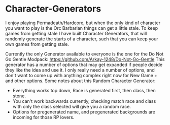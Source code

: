 # Character-Generators
I enjoy playing Permadeath/Hardcore, but when the only kind of character you want to play is the Orc Barbarian things can get a little stale.
To keep games from getting stale I have built Character Generators, that will randomly generate the starts of a character, such that you can
keep your own games from getting stale. 

Currently the only Generator available to everyone is the one for the Do Not Go Gentle Modpack: https://github.com/Arkay-1248/Do-Not-Go-Gentle
This generator has a number of options that may get expanded if people decide they like the idea and use it. I only really need a number of options, and don't
want to come up with anything complex right now for New Game + and other options. Some notes about this Random Character Generator:
- Everything works top down, Race is generated first, then class, then stone.
- You can't work backwards currently, checking match race and class with only the class selected will give you a random race.
- Options for pregenerated name, and pregenerated backgrounds are incoming for those RP lovers.
